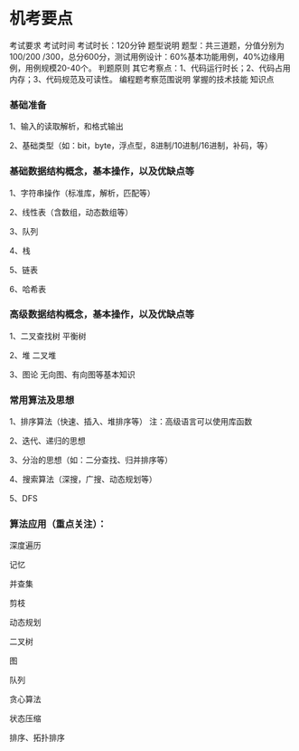 # 机考要点

考试要求 考试时间 考试时长：120分钟 题型说明 题型：共三道题，分值分别为100/200 /300，总分600分，测试用例设计：60%基本功能用例，40%边缘用例，用例规模20-40个。 判题原则 其它考察点：1、代码运行时长；2、代码占用内存；3、代码规范及可读性。 编程题考察范围说明 掌握的技术技能 知识点

### 基础准备

1、输入的读取解析，和格式输出

2、基础类型（如：bit，byte，浮点型，8进制/10进制/16进制，补码，等）

### 基础数据结构概念，基本操作，以及优缺点等

&#x20;1、字符串操作（标准库，解析，匹配等）

2、线性表（含数组，动态数组等）

3、队列

4、栈

5、链表&#x20;

6、哈希表

### 高级数据结构概念，基本操作，以及优缺点等

&#x20;1、二叉查找树    平衡树

2、堆   二叉堆

3、图论 无向图、有向图等基本知识

### 常用算法及思想&#x20;

1、排序算法（快速、插入、堆排序等） 注：高级语言可以使用库函数

2、迭代、递归的思想&#x20;

3、分治的思想（如：二分查找、归并排序等）

4、搜索算法（深搜，广搜、动态规划等）

5、DFS

### 算法应用（重点关注）：

深度遍历

记忆

并查集

剪枝

动态规划

二叉树

图

队列

贪心算法

状态压缩

排序、拓扑排序
